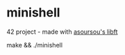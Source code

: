 # minishell

42 project - made with [asoursou's libft](https://github.com/ChuOkupai/libft.git)

make && ./minishell
